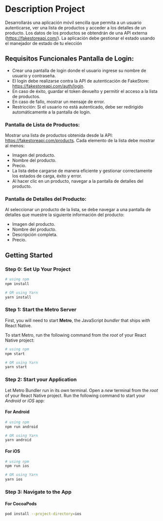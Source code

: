 # Description Project

Desarrollarás una aplicación móvil sencilla que permita a un usuario autenticarse, ver una lista de productos y acceder a los detalles de un producto. Los datos de los productos se obtendrán de una API externa (https://fakestoreapi.com/). La aplicación debe gestionar el estado usando el manejador de estado de tu elección

## Requisitos Funcionales Pantalla de Login:

- Crear una pantalla de login donde el usuario ingrese su nombre de usuario y contraseña.
- El login debe realizarse contra la API de autenticación de FakeStore:
https://fakestoreapi.com/auth/login.
- En caso de éxito, guardar el token devuelto y permitir el acceso a la lista de productos.
- En caso de fallo, mostrar un mensaje de error.
- Restricción: Si el usuario no está autenticado, debe ser redirigido automáticamente a la pantalla
de login.

### Pantalla de Lista de Productos:
Mostrar una lista de productos obtenida desde la API: https://fakestoreapi.com/products.
Cada elemento de la lista debe mostrar al menos:

- Imagen del producto.
- Nombre del producto.
- Precio.
- La lista debe cargarse de manera eficiente y gestionar correctamente los estados de carga, éxito
y error.
- Al hacer clic en un producto, navegar a la pantalla de detalles del producto.

### Pantalla de Detalles del Producto:
Al seleccionar un producto de la lista, se debe navegar a una pantalla de detalles que muestre la siguiente información del producto:

- Imagen del producto.
- Nombre del producto.
- Descripción completa.
- Precio.

## Getting Started

### Step 0: Set Up Your Project

```bash
# using npm
npm install

# OR using Yarn
yarn install
```

### Step 1: Start the Metro Server

First, you will need to start **Metro**, the JavaScript _bundler_ that ships _with_ React Native.

To start Metro, run the following command from the _root_ of your React Native project:

```bash
# using npm
npm start

# OR using Yarn
yarn start
```

### Step 2: Start your Application

Let Metro Bundler run in its _own_ terminal. Open a _new_ terminal from the _root_ of your React Native project. Run the following command to start your _Android_ or _iOS_ app:

#### For Android

```bash
# using npm
npm run android

# OR using Yarn
yarn android
```

#### For iOS

```bash
# using npm
npm run ios

# OR using Yarn
yarn ios
```

### Step 3: Navigate to the App

#### For CocoaPods

```bash
pod install --project-directory=ios
```
